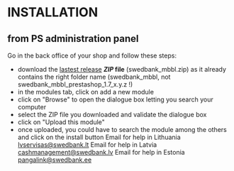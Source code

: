 # INSTALLATION
## from PS administration panel

Go in the back office of your shop and follow these steps:
- download the [lastest release](https://github.com/Swedbank-SPP/swedbank_mbbl_prestashop_1.7/releases/latest/download/swedbank_mbbl.zip) **_ZIP_ file** (swedbank_mbbl.zip) as it already contains the right folder name (swedbank_mbbl, not swedbank_mbbl_prestashop_1.7_x.y.z !)
- in the modules tab, click on add a new module
- click on "Browse" to open the dialogue box letting you search your computer
- select the ZIP file you downloaded and validate the dialogue box
- click on "Upload this module"
- once uploaded, you could have to search the module among the others and click on the install button
Email for help in Lithuania lvservisas@swedbank.lt
Email for help in Latvia cashmanagement@swedbank.lv
Email for help in Estonia pangalink@swedbank.ee
